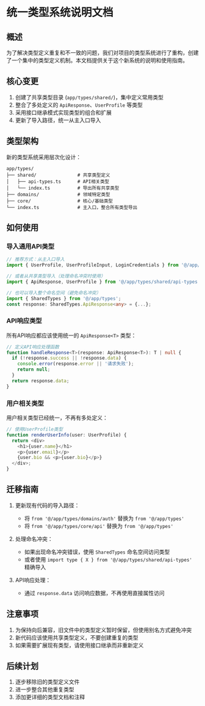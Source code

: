 # 统一类型系统说明文档

## 概述

为了解决类型定义重复和不一致的问题，我们对项目的类型系统进行了重构，创建了一个集中的类型定义机制。本文档提供关于这个新系统的说明和使用指南。

## 核心变更

1. 创建了共享类型目录 (`app/types/shared/`)，集中定义常用类型
2. 整合了多处定义的 `ApiResponse`、`UserProfile` 等类型
3. 采用接口继承模式实现类型的组合和扩展
4. 更新了导入路径，统一从主入口导入

## 类型架构

新的类型系统采用层次化设计：

```
app/types/
├── shared/               # 共享类型定义
│   ├── api-types.ts      # API相关类型
│   └── index.ts          # 导出所有共享类型
├── domains/              # 领域特定类型
├── core/                 # 核心/基础类型
└── index.ts              # 主入口，整合所有类型导出
```

## 如何使用

### 导入通用API类型

```typescript
// 推荐方式：从主入口导入
import { UserProfile, UserProfileInput, LoginCredentials } from '@/app/types';

// 或者从共享类型导入（处理命名冲突时使用）
import { ApiResponse, UserProfile } from '@/app/types/shared/api-types';

// 也可以导入整个命名空间（避免命名冲突）
import { SharedTypes } from '@/app/types';
const response: SharedTypes.ApiResponse<any> = {...};
```

### API响应类型

所有API响应都应该使用统一的 `ApiResponse<T>` 类型：

```typescript
// 定义API响应处理函数
function handleResponse<T>(response: ApiResponse<T>): T | null {
  if (!response.success || !response.data) {
    console.error(response.error || '请求失败');
    return null;
  }
  return response.data;
}
```

### 用户相关类型

用户相关类型已经统一，不再有多处定义：

```typescript
// 使用UserProfile类型
function renderUserInfo(user: UserProfile) {
  return <div>
    <h1>{user.name}</h1>
    <p>{user.email}</p>
    {user.bio && <p>{user.bio}</p>}
  </div>;
}
```

## 迁移指南

1. 更新现有代码的导入路径：
   - 将 `from '@/app/types/domains/auth'` 替换为 `from '@/app/types'`
   - 将 `from '@/app/types/core/api'` 替换为 `from '@/app/types'`

2. 处理命名冲突：
   - 如果出现命名冲突错误，使用 `SharedTypes` 命名空间访问类型
   - 或者使用 `import type { X } from '@/app/types/shared/api-types'` 精确导入

3. API响应处理：
   - 通过 `response.data` 访问响应数据，不再使用直接属性访问

## 注意事项

1. 为保持向后兼容，旧文件中的类型定义暂时保留，但使用别名方式避免冲突
2. 新代码应该使用共享类型定义，不要创建重复的类型
3. 如果需要扩展现有类型，请使用接口继承而非重新定义

## 后续计划

1. 逐步移除旧的类型定义文件
2. 进一步整合其他重复类型
3. 添加更详细的类型文档和注释 